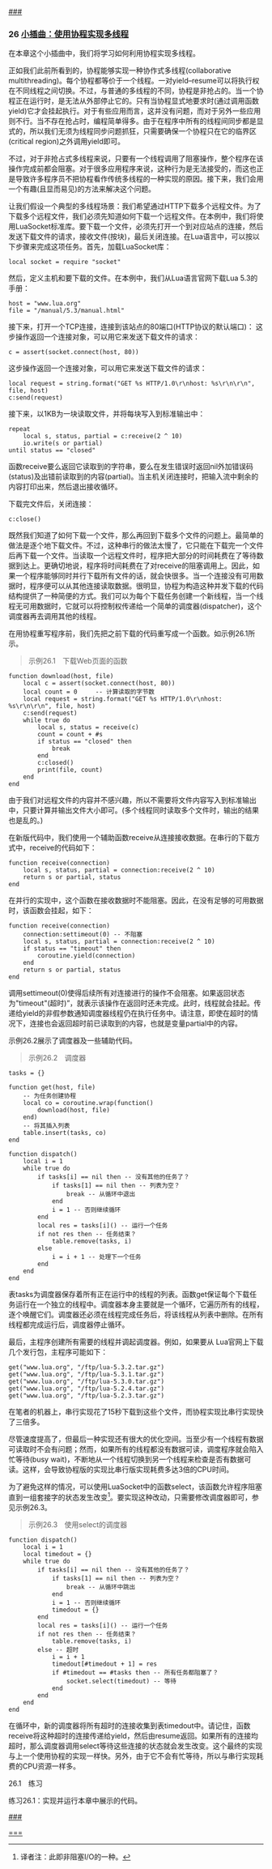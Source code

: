 [###](L025.md)

### 26 [小插曲：使用协程实现多线程](../../Code/P026/_example.lua)

在本章这个小插曲中，我们将学习如何利用协程实现多线程。

正如我们此前所看到的，协程能够实现一种协作式多线程(collaborative multithreading)。每个协程都等价于一个线程。一对yield–resume可以将执行权在不同线程之间切换。不过，与普通的多线程的不同，协程是非抢占的。当一个协程正在运行时，是无法从外部停止它的。只有当协程显式地要求时(通过调用函数yield)它才会挂起执行。对于有些应用而言，这并没有问题，而对于另外一些应用则不行。当不存在抢占时，编程简单得多。由于在程序中所有的线程间同步都是显式的，所以我们无须为线程同步问题抓狂，只需要确保一个协程只在它的临界区(critical region)之外调用yield即可。

不过，对于非抢占式多线程来说，只要有一个线程调用了阻塞操作，整个程序在该操作完成前都会阻塞。对于很多应用程序来说，这种行为是无法接受的，而这也正是导致许多程序员不把协程看作传统多线程的一种实现的原因。接下来，我们会用一个有趣(且显而易见)的方法来解决这个问题。

让我们假设一个典型的多线程场景：我们希望通过HTTP下载多个远程文件。为了下载多个远程文件，我们必须先知道如何下载一个远程文件。在本例中，我们将使用LuaSocket标准库。要下载一个文件，必须先打开一个到对应站点的连接，然后发送下载文件的请求，接收文件(按块)，最后关闭连接。在Lua语言中，可以按以下步骤来完成这项任务。首先，加载LuaSocket库：
```
local socket = require "socket"
```
然后，定义主机和要下载的文件。在本例中，我们从Lua语言官网下载Lua 5.3的手册：
```
host = "www.lua.org"
file = "/manual/5.3/manual.html"
```
接下来，打开一个TCP连接，连接到该站点的80端口(HTTP协议的默认端口)：
这步操作返回一个连接对象，可以用它来发送下载文件的请求：
```
c = assert(socket.connect(host, 80))
```
这步操作返回一个连接对象，可以用它来发送下载文件的请求：
```
local request = string.format("GET %s HTTP/1.0\r\nhost: %s\r\n\r\n", file, host)
c:send(request)
```
接下来，以1KB为一块读取文件，并将每块写入到标准输出中：
```
repeat
    local s, status, partial = c:receive(2 ^ 10)
    io.write(s or partial)
until status == "closed"
```
函数receive要么返回它读取到的字符串，要么在发生错误时返回nil外加错误码(status)及出错前读取到的内容(partial)。当主机关闭连接时，把输入流中剩余的内容打印出来，然后退出接收循环。

下载完文件后，关闭连接：
```
c:close()
```
既然我们知道了如何下载一个文件，那么再回到下载多个文件的问题上。最简单的做法是逐个地下载文件。不过，这种串行的做法太慢了，它只能在下载完一个文件后再下载一个文件。当读取一个远程文件时，程序把大部分的时间耗费在了等待数据到达上。更确切地说，程序将时间耗费在了对receive的阻塞调用上。因此，如果一个程序能够同时并行下载所有文件的话，就会快很多。当一个连接没有可用数据时，程序便可以从其他连接读取数据。很明显，协程为构造这种并发下载的代码结构提供了一种简便的方式。我们可以为每个下载任务创建一个新线程，当一个线程无可用数据时，它就可以将控制权传递给一个简单的调度器(dispatcher)，这个调度器再去调用其他的线程。

在用协程重写程序前，我们先把之前下载的代码重写成一个函数。如示例26.1所示。

>示例26.1　下载Web页面的函数
```
function download(host, file)
    local c = assert(socket.connect(host, 80))
    local count = 0     -- 计算读取的字节数
    local request = string.format("GET %s HTTP/1.0\r\nhost: %s\r\n\r\n", file, host)
    c:send(request)
    while true do
        local s, status = receive(c)
        count = count + #s
        if status == "closed" then
            break
        end
        c:closed()
        print(file, count)
    end
end
```
由于我们对远程文件的内容并不感兴趣，所以不需要将文件内容写入到标准输出中，只要计算并输出文件大小即可。(多个线程同时读取多个文件时，输出的结果也是乱的。)

在新版代码中，我们使用一个辅助函数receive从连接接收数据。在串行的下载方式中，receive的代码如下：
```
function receive(connection)
    local s, status, partial = connection:receive(2 ^ 10)
    return s or partial, status
end
```
在并行的实现中，这个函数在接收数据时不能阻塞。因此，在没有足够的可用数据时，该函数会挂起，如下：
```
function receive(connection)
    connection:settimeout(0) -- 不阻塞
    local s, status, partial = connection:receive(2 ^ 10)
    if status == "timeout" then
        coroutine.yield(connection)
    end
    return s or partial, status
end
```
调用settimeout(0)使得后续所有对连接进行的操作不会阻塞。如果返回状态为"timeout"(超时)”，就表示该操作在返回时还未完成。此时，线程就会挂起。传递给yield的非假参数通知调度器线程仍在执行任务中。请注意，即使在超时的情况下，连接也会返回超时前已读取到的内容，也就是变量partial中的内容。

示例26.2展示了调度器及一些辅助代码。

>示例26.2　调度器
```
tasks = {}

function get(host, file)
    -- 为任务创建协程
    local co = coroutine.wrap(function()
        download(host, file)
    end)
    -- 将其插入列表
    table.insert(tasks, co)
end

function dispatch()
    local i = 1
    while true do
        if tasks[i] == nil then -- 没有其他的任务了？
            if tasks[1] == nil then -- 列表为空？
                break -- 从循环中退出
            end
            i = 1 -- 否则继续循环
        end
        local res = tasks[i]() -- 运行一个任务
        if not res then -- 任务结束？
            table.remove(tasks, i)
        else
            i = i + 1 -- 处理下一个任务
        end
    end
end
```
表tasks为调度器保存着所有正在运行中的线程的列表。函数get保证每个下载任务运行在一个独立的线程中。调度器本身主要就是一个循环，它遍历所有的线程，逐个唤醒它们。调度器还必须在线程完成任务后，将该线程从列表中删除。在所有线程都完成运行后，调度器停止循环。

最后，主程序创建所有需要的线程并调起调度器。例如，如果要从 Lua官网上下载几个发行包，主程序可能如下：
```
get("www.lua.org", "/ftp/lua-5.3.2.tar.gz")
get("www.lua.org", "/ftp/lua-5.3.1.tar.gz")
get("www.lua.org", "/ftp/lua-5.3.0.tar.gz")
get("www.lua.org", "/ftp/lua-5.2.4.tar.gz")
get("www.lua.org", "/ftp/lua-5.2.3.tar.gz")
```
在笔者的机器上，串行实现花了15秒下载到这些个文件，而协程实现比串行实现快了三倍多。

尽管速度提高了，但最后一种实现还有很大的优化空间。当至少有一个线程有数据可读取时不会有问题；然而，如果所有的线程都没有数据可读，调度程序就会陷入忙等待(busy wait)，不断地从一个线程切换到另一个线程来检查是否有数据可读。这样，会导致协程版的实现比串行版实现耗费多达3倍的CPU时间。

为了避免这样的情况，可以使用LuaSocket中的函数select，该函数允许程序阻塞直到一组套接字的状态发生改变[^1]。要实现这种改动，只需要修改调度器即可，参见示例26.3。

>示例26.3　使用select的调度器
```
function dispatch()
    local i = 1
    local timedout = {}
    while true do
        if tasks[i] == nil then -- 没有其他的任务了？
            if tasks[1] == nil then -- 列表为空？
                break -- 从循环中跳出
            end
            i = 1 -- 否则继续循环
            timedout = {}
        end
        local res = tasks[i]() -- 运行一个任务
        if not res then -- 任务结束？
            table.remove(tasks, i)
        else -- 超时
            i = i + 1
            timedout[#timedout + 1] = res
            if #timedout == #tasks then -- 所有任务都阻塞了？
                socket.select(timedout) -- 等待
            end
        end
    end
end
```
在循环中，新的调度器将所有超时的连接收集到表timedout中。请记住，函数receive将这种超时的连接传递给yield，然后由resume返回。如果所有的连接均超时，那么调度器调用select等待这些连接的状态就会发生改变。这个最终的实现与上一个使用协程的实现一样快。另外，由于它不会有忙等待，所以与串行实现耗费的CPU资源一样多。

26.1　练习

练习26.1：实现并运行本章中展示的代码。

[^1]:译者注：此即非阻塞I/O的一种。

[###](L027.md)

[===](../Lua程序设计(第4版).md)